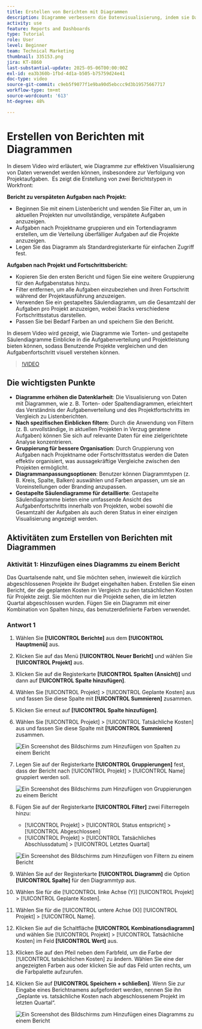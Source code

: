 ```yaml
---
title: Erstellen von Berichten mit Diagrammen
description: Diagramme verbessern die Datenvisualisierung, indem sie Dateneinblicke durch anpassbare Filter, Gruppierungen und gestapelte Spaltenformate organisieren, was die Analyse übersichtlicher und umsetzbarer macht.
activity: use
feature: Reports and Dashboards
type: Tutorial
role: User
level: Beginner
team: Technical Marketing
thumbnail: 335153.png
jira: KT-8860
last-substantial-update: 2025-05-06T00:00:00Z
exl-id: ea3b360b-1fbd-4d1a-b505-b75759d24e41
doc-type: video
source-git-commit: c9eb5f9077f1e9ba90d5ebccc9d3b19575667717
workflow-type: tm+mt
source-wordcount: '613'
ht-degree: 48%

---
```


# Erstellen von Berichten mit Diagrammen

In diesem Video wird erläutert, wie Diagramme zur effektiven Visualisierung von Daten verwendet werden können, insbesondere zur Verfolgung von Projektaufgaben. &#x200B; Es zeigt die Erstellung von zwei Berichtstypen in Workfront:

**Bericht zu verspäteten Aufgaben nach Projekt:**

* Beginnen Sie mit einem Listenbericht und wenden Sie Filter an, um in aktuellen Projekten nur unvollständige, verspätete Aufgaben anzuzeigen. &#x200B;
* Aufgaben nach Projektname gruppieren und ein Tortendiagramm erstellen, um die Verteilung überfälliger Aufgaben auf die Projekte anzuzeigen. &#x200B;
* Legen Sie das Diagramm als Standardregisterkarte für einfachen Zugriff fest. &#x200B;

**Aufgaben nach Projekt und Fortschrittsbericht:**

* Kopieren Sie den ersten Bericht und fügen Sie eine weitere Gruppierung für den Aufgabenstatus hinzu.
* Filter entfernen, um alle Aufgaben einzubeziehen und ihren Fortschritt während der Projektausführung anzuzeigen.
* Verwenden Sie ein gestapeltes Säulendiagramm, um die Gesamtzahl der Aufgaben pro Projekt anzuzeigen, wobei Stacks verschiedene Fortschrittsstatus darstellen.
* Passen Sie bei Bedarf Farben an und speichern Sie den Bericht.

In diesem Video wird gezeigt, wie Diagramme wie Torten- und gestapelte Säulendiagramme Einblicke in die Aufgabenverteilung und Projektleistung bieten können, sodass Benutzende Projekte vergleichen und den Aufgabenfortschritt visuell verstehen können. &#x200B;

>[!VIDEO](https://video.tv.adobe.com/v/335155/?quality=12&learn=on)

## Die wichtigsten Punkte

* **Diagramme erhöhen die Datenklarheit**: Die Visualisierung von Daten mit Diagrammen, wie z. B. Torten- oder Spaltendiagrammen, erleichtert das Verständnis der Aufgabenverteilung und des Projektfortschritts im Vergleich zu Listenberichten. &#x200B;
* **Nach spezifischen Einblicken filtern**: Durch die Anwendung von Filtern (z. B. unvollständige, in aktuellen Projekten in Verzug geratene Aufgaben) können Sie sich auf relevante Daten für eine zielgerichtete Analyse konzentrieren. &#x200B;
* **Gruppierung für bessere Organisation**: Durch Gruppierung von Aufgaben nach Projektname oder Fortschrittsstatus werden die Daten effektiv organisiert, was aussagekräftige Vergleiche zwischen den Projekten ermöglicht. &#x200B;
* **Diagrammanpassungsoptionen**: Benutzer können Diagrammtypen (z. B. Kreis, Spalte, Balken) auswählen und Farben anpassen, um sie an Voreinstellungen oder Branding anzupassen. &#x200B;
* **Gestapelte Säulendiagramme für detaillierte**: Gestapelte Säulendiagramme bieten eine umfassende Ansicht des Aufgabenfortschritts innerhalb von Projekten, wobei sowohl die Gesamtzahl der Aufgaben als auch deren Status in einer einzigen Visualisierung angezeigt werden.


## Aktivitäten zum Erstellen von Berichten mit Diagrammen

### Aktivität 1: Hinzufügen eines Diagramms zu einem Bericht

Das Quartalsende naht, und Sie möchten sehen, inwieweit die kürzlich abgeschlossenen Projekte ihr Budget eingehalten haben. Erstellen Sie einen Bericht, der die geplanten Kosten im Vergleich zu den tatsächlichen Kosten für Projekte zeigt. Sie möchten nur die Projekte sehen, die im letzten Quartal abgeschlossen wurden. Fügen Sie ein Diagramm mit einer Kombination von Spalten hinzu, das benutzerdefinierte Farben verwendet.

### Antwort 1

1. Wählen Sie **[!UICONTROL Berichte]** aus dem **[!UICONTROL Hauptmenü]** aus.
1. Klicken Sie auf das Menü **[!UICONTROL Neuer Bericht]** und wählen Sie **[!UICONTROL Projekt]** aus.
1. Klicken Sie auf die Registerkarte **[!UICONTROL Spalten (Ansicht)]** und dann auf **[!UICONTROL Spalte hinzufügen]**.
1. Wählen Sie [!UICONTROL Projekt] > [!UICONTROL Geplante Kosten] aus und fassen Sie diese Spalte mit **[!UICONTROL Summieren]** zusammen.
1. Klicken Sie erneut auf **[!UICONTROL Spalte hinzufügen]**.
1. Wählen Sie [!UICONTROL Projekt] > [!UICONTROL Tatsächliche Kosten] aus und fassen Sie diese Spalte mit **[!UICONTROL Summieren]** zusammen.

   ![Ein Screenshot des Bildschirms zum Hinzufügen von Spalten zu einem Bericht](assets/chart-report-columns.png)

1. Legen Sie auf der Registerkarte **[!UICONTROL Gruppierungen]** fest, dass der Bericht nach [!UICONTROL Projekt] > [!UICONTROL Name] gruppiert werden soll.

   ![Ein Screenshot des Bildschirms zum Hinzufügen von Gruppierungen zu einem Bericht](assets/chart-report-groupings.png)

1. Fügen Sie auf der Registerkarte **[!UICONTROL Filter]** zwei Filterregeln hinzu:

   * [!UICONTROL Projekt] > [!UICONTROL Status entspricht] > [!UICONTROL Abgeschlossen]
   * [!UICONTROL Projekt] > [!UICONTROL Tatsächliches Abschlussdatum] > [!UICONTROL Letztes Quartal]

   ![Ein Screenshot des Bildschirms zum Hinzufügen von Filtern zu einem Bericht](assets/chart-report-filters.png)

1. Wählen Sie auf der Registerkarte **[!UICONTROL Diagramm]** die Option **[!UICONTROL Spalte]** für den Diagrammtyp aus.
1. Wählen Sie für die [!UICONTROL linke Achse (Y)] [!UICONTROL Projekt] > [!UICONTROL Geplante Kosten].
1. Wählen Sie für die [!UICONTROL untere Achse (X)] [!UICONTROL Projekt] > [!UICONTROL Name].
1. Klicken Sie auf die Schaltfläche **[!UICONTROL Kombinationsdiagramm]** und wählen Sie [!UICONTROL Projekt] > [!UICONTROL Tatsächliche Kosten] im Feld **[!UICONTROL Wert]** aus.
1. Klicken Sie auf den Pfeil neben dem Farbfeld, um die Farbe der [!UICONTROL tatsächlichen Kosten] zu ändern. Wählen Sie eine der angezeigten Farben aus oder klicken Sie auf das Feld unten rechts, um die Farbpalette aufzurufen.
1. Klicken Sie auf **[!UICONTROL Speichern + schließen]**. Wenn Sie zur Eingabe eines Berichtnamens aufgefordert werden, nennen Sie ihn „Geplante vs. tatsächliche Kosten nach abgeschlossenem Projekt im letzten Quartal“.

   ![Ein Screenshot des Bildschirms zum Hinzufügen eines Diagramms zu einem Bericht](assets/chart-report-chart.png)
